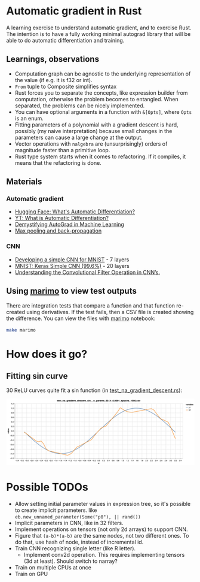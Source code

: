 # Automatic gradient in Rust

A learning exercise to understand automatic gradient, and to exercise Rust. The intention is to have a fully working minimal autograd library that will be able to do automatic differentiation and training.

## Learnings, observations

- Computation graph can be agnostic to the underlying representation of the value (if e.g. it is f32 or int).
- `From` tuple to Composite simplifies syntax
- Rust forces you to separate the concepts, like expression builder from computation, otherwise the problem becomes to
  entangled. When separated, the problems can be nicely implemented.
- You can have optional arguments in a function with `&[Opts]`, where `Opts` is an enum.
- Fitting parameters of a polynomial with a gradient descent is hard, possibly (my naive interpretation) because small
  changes in the parameters can cause a large change at the output.
- Vector operations with `nalgebra` are (unsurprisingly) orders of magnitude faster than a primitive loop.
- Rust type system starts when it comes to refactoring. If it compiles, it means that the refactoring is done.

## Materials

### Automatic gradient

- [Hugging Face: What's Automatic Differentiation?](https://huggingface.co/blog/andmholm/what-is-automatic-differentiation)
- [YT: What is Automatic Differentiation?](https://www.youtube.com/watch?v=wG_nF1awSSY)
- [Demystifying AutoGrad in Machine Learning](https://medium.com/@weidagang/demystifying-autograd-in-machine-learning-eb7d5c875ff2)
- [Max pooling and back-propagation](https://datascience.stackexchange.com/a/11703)

### CNN

- [Developing a simple CNN for MNIST](https://medium.com/@jaredmcmullen1/developing-a-simple-cnn-for-mnist-f98c38f0d38d) - 7 layers
- [MNIST: Keras Simple CNN (99.6%)](https://medium.com/@BrendanArtley/mnist-keras-simple-cnn-99-6-731b624aee7f) - 20 layers
- [Understanding the Convolutional Filter Operation in CNN’s.](https://medium.com/advanced-deep-learning/cnn-operation-with-2-kernels-resulting-in-2-feature-mapsunderstanding-the-convolutional-filter-c4aad26cf32)

## Using [marimo][ref_marimo] to view test outputs

There are integration tests that compare a function and that function re-created using derivatives. If the test fails,
then a CSV file is created showing the difference. You can view the files with [marimo][ref_marimo] notebook:

```bash
make marimo
```

[ref_marimo]: https://marimo.io/

# How does it go?

## Fitting sin curve

30 ReLU curves quite fit a sin function (in [test_na_gradient_descent.rs](tests/test_na_gradient_descent.rs)):

![img](docs/test_na_gradient_descent_sin__n_params_60_lr_0.0001_epochs_1000.png)

# Possible TODOs

- Allow setting initial parameter values in expression tree, so it's possible to create implicit parameters. like `eb.new_unnamed_parameter(Some("p0"), || rand())`
- Implicit parameters in CNN, like in 32 filters.
- Implement operations on tensors (not only 2d arrays) to support CNN.
- Figure that `(a-b)*(a-b)` are the same nodes, not two different ones. To do that, use hash of node, instead of incremental id.
- Train CNN recognizing single letter (like R letter).
  - Implement conv2d operation. This requires implementing tensors (3d at least). Should switch to narray?
- Train on multiple CPUs at once
- Train on GPU
